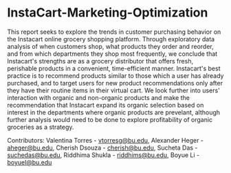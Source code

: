 # InstaCart-Marketing-Optimization

This report seeks to explore the trends in customer purchasing behavior on the Instacart online grocery shopping platform. Through exploratory data analysis of when customers shop, what products they order and reorder, and from which departments they shop most frequently, we conclude that Instacart's strengths are as a grocery distributor that offers fresh, perishable products in a convenient, time-efficient manner. Instacart's best practice is to recommend products similar to those which a user has already purchased, and to target users for new product recommendations only after they have their routine items in their virtual cart. We look further into users' interaction with organic and non-organic products and make the recommendation that Instacart expand its organic selection based on interest in the departments where organic products are prevelant, although further analysis would need to be done to explore profitability of organic groceries as a strategy. 

Contributors: Valentina Torres - vtorresg@bu.edu, Alexander Heger - aheger@bu.edu, Cherish Dsouza - cherish@bu.edu, Sucheta Das - suchedas@bu.edu, Riddhima Shukla - riddhims@bu.edu, Boyue Li - boyuel@bu.edu

